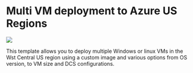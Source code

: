 # Multi VM deployment to Azure US Regions

<a href="https://portal.azure.com/#create/Microsoft.Template/uri/https%3A%2F%2Fraw.githubusercontent.com%2Fbalticapprenticeships%2FAzure-Templates%2Fmaster%2Fmulti-vm-us-region%2Fazuredeploy.json" target="_blank">
    <img src="http://azuredeploy.net/deploybutton.png"/>
</a>

This template allows you to deploy multiple Windows or linux VMs in the Wst Central US region using a custom image and various options from OS version, to VM size and DCS configurations.
